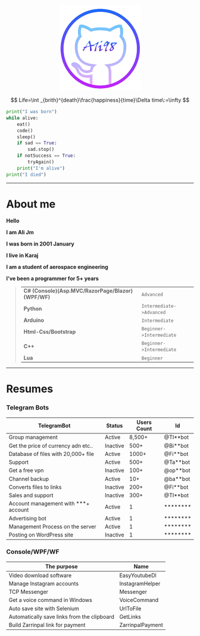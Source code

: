 

<p align="center">
  <img src="https://raw.githubusercontent.com/A1i98/A1i98/main/images.png" />
</p>

$$
Life=\int _{brith}^{death}\frac{happiness}{time}\Delta time\:=\infty 
$$


```python
print("I was born")
while alive:
    eat()
    code()
    sleep()
    if sad == True:
        sad.stop()
    if notSuccess == True:
        tryAgain()    
    print("I'm alive")
print("I died")    
```
---
# About me

**Hello**

**I am Ali Jm**

**I was born in 2001 January**

**I live in Karaj**

**I am a student of aerospace engineering**

**I've been a programmer for 5+ years**


>|  | |
>| ------ | ------ |
>|**C# (Console)(Asp.MVC/RazorPage/Blazor)(WPF/WF)** | `Advanced`
>|**Python** | `Intermediate->Advanced`
>|**Arduino** | `Intermediate`
>|**Html-Css/Bootstrap** | `Beginner->Intermediate`
>|**C++** | `Beginner->Intermediate`
>|**Lua** | `Beginner`

---

# Resumes

### **Telegram Bots**

| TelegramBot | Status | Users Count | Id |
| ------ | ----------- | ----- | ---- |
| Group management | Active | 8,500+ | @TI**bot
| Get the price of currency adn etc.. | Inactive | 500+ | @Bi**bot
| Database of files with 20,000+ file | Active | 1000+ | @Fi**bot
| Support | Active | 500+ | @Ta**bot
| Get a free vpn | Inactive | 100+ | @op**bot
| Channel backup | Active | 10+ | @ba**bot
| Converts files to links | Inactive | 200+ | @Fi**bot
| Sales and support | Inactive | 300+ | @TI**bot
| Account management with ***+ account | Active | 1 | ********
| Advertising bot | Active | 1 | ********
| Management Process on the server | Active | 1 | ********
| Posting on WordPress site | Inactive | 1 | ********


### **Console/WPF/WF**

| The purpose | Name |
| ------ | ---- |
| Video download software | EasyYoutubeDl
| Manage Instagram accounts | InstagramHelper
| TCP Messenger | Messenger
| Get a voice command in Windows | VoiceCommand
| Auto save site with Selenium | UrlToFile
| Automatically save links from the clipboard | GetLinks
| Build Zarrinpal link for payment | ZarrinpalPayment













